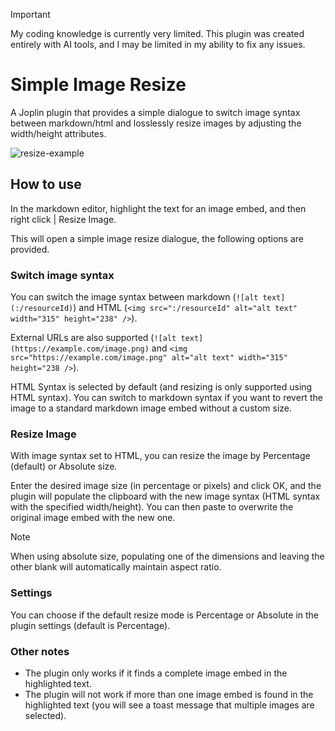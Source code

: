 > [!important]
> My coding knowledge is currently very limited. This plugin was created entirely with AI tools, and I may be limited in my ability to fix any issues.

# Simple Image Resize

A Joplin plugin that provides a simple dialogue to switch image syntax between markdown/html and losslessly resize images by adjusting the width/height attributes.

![resize-example](https://github.com/user-attachments/assets/5fee085e-a9f3-4c77-9693-fa199e7d55f1)

## How to use

In the markdown editor, highlight the text for an image embed, and then right click | Resize Image.

This will open a simple image resize dialogue, the following options are provided.

### Switch image syntax

You can switch the image syntax between markdown (`![alt text](:/resourceId)`) and HTML (`<img src=":/resourceId" alt="alt text" width="315" height="238" />`).

External URLs are also supported (`![alt text](https://example.com/image.png)` and `<img src="https://example.com/image.png" alt="alt text" width="315" height="238 />`).

HTML Syntax is selected by default (and resizing is only supported using HTML syntax). You can switch to markdown syntax if you want to revert the image to a standard markdown image embed without a custom size.

### Resize Image

With image syntax set to HTML, you can resize the image by Percentage (default) or Absolute size.

Enter the desired image size (in percentage or pixels) and click OK, and the plugin will populate the clipboard with the new image syntax (HTML syntax with the specified width/height). You can then paste to overwrite the original image embed with the new one.

> [!note]
> When using absolute size, populating one of the dimensions and leaving the other blank will automatically maintain aspect ratio.

### Settings

You can choose if the default resize mode is Percentage or Absolute in the plugin settings (default is Percentage).

### Other notes

- The plugin only works if it finds a complete image embed in the highlighted text.
- The plugin will not work if more than one image embed is found in the highlighted text (you will see a toast message that multiple images are selected).
